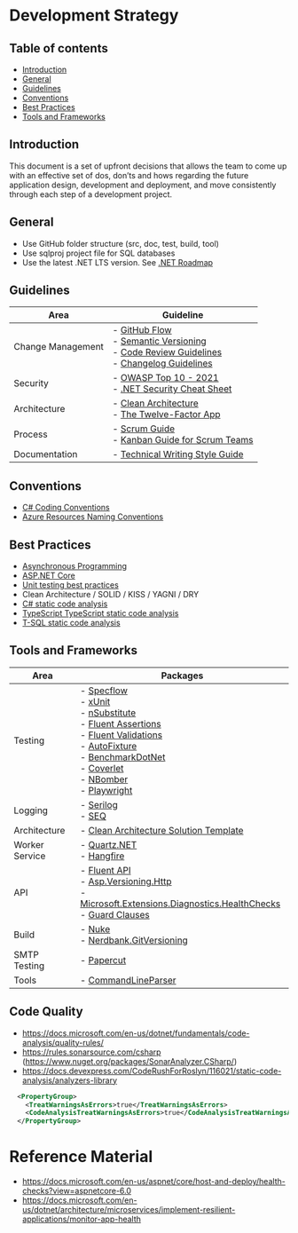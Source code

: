 # Development Strategy

## Table of contents
- [Introduction](#introduction)
- [General](#general)
- [Guidelines](#guidelines)
- [Conventions](#conventions)
- [Best Practices](#best-practices)
- [Tools and Frameworks](#tools-and-frameworks)

## Introduction

This document is a set of upfront decisions that allows the team to come up with an effective set of dos, don’ts and hows regarding 
the future application design, development and deployment, and move consistently through each step of a development project. 

## General

- Use GitHub folder structure (src, doc, test, build, tool)
- Use sqlproj project file for SQL databases
- Use the latest .NET LTS version. See [.NET Roadmap](https://github.com/dotnet/core/blob/main/roadmap.md)

## Guidelines

Area | Guideline
------------ | -------------
Change Management | - [GitHub Flow](https://guides.github.com/introduction/flow/) <br> - [Semantic Versioning](https://semver.org/) <br> - [Code Review Guidelines](https://google.github.io/eng-practices/review/) <br> - [Changelog Guidelines](https://keepachangelog.com/en/1.0.0/)
Security | - [OWASP Top 10 - 2021](https://owasp.org/Top10/) <br> - [.NET Security Cheat Sheet](https://cheatsheetseries.owasp.org/cheatsheets/DotNet_Security_Cheat_Sheet.html)
Architecture | - [Clean Architecture](https://blog.cleancoder.com/uncle-bob/2012/08/13/the-clean-architecture.html) <br> - [The Twelve-Factor App](https://12factor.net/)
Process | - [Scrum Guide](https://scrumguides.org/scrum-guide.html) <br> - [Kanban Guide for Scrum Teams](https://www.scrum.org/resources/kanban-guide-scrum-teams)
Documentation | - [Technical Writing Style Guide](https://docs.microsoft.com/en-us/style-guide/welcome/)

## Conventions
- [C# Coding Conventions](https://docs.microsoft.com/en-us/dotnet/csharp/fundamentals/coding-style/coding-conventions)
- [Azure Resources Naming Conventions](https://docs.microsoft.com/en-us/azure/cloud-adoption-framework/ready/azure-best-practices/resource-naming)

## Best Practices

- [Asynchronous Programming](https://github.com/davidfowl/AspNetCoreDiagnosticScenarios/blob/master/AsyncGuidance.md)
- [ASP.NET Core](https://github.com/davidfowl/AspNetCoreDiagnosticScenarios/blob/master/AspNetCoreGuidance.md)
- [Unit testing best practices](https://docs.microsoft.com/en-us/dotnet/core/testing/unit-testing-best-practices) 
- Clean Architecture / SOLID / KISS / YAGNI / DRY 
- [C# static code analysis](https://rules.sonarsource.com/csharp)
- [TypeScript TypeScript static code analysis](https://rules.sonarsource.com/typescript)
- [T-SQL static code analysis](https://rules.sonarsource.com/tsql)

## Tools and Frameworks

Area | Packages
------------ | -------------
Testing | - [Specflow](https://specflow.org/tools/specflow/) <br> - [xUnit](https://xunit.net/) <br> - [nSubstitute](https://nsubstitute.github.io/) <br> - [Fluent Assertions](https://fluentassertions.com/) <br> - [Fluent Validations](https://fluentvalidation.net/) <br> - [AutoFixture](https://autofixture.github.io/) <br> - [BenchmarkDotNet](https://benchmarkdotnet.org/) <br> - [Coverlet](https://dotnetfoundation.org/projects/coverlet) <br> - [NBomber](https://github.com/PragmaticFlow/NBomber) <br> - [Playwright](https://playwright.dev/dotnet/docs/next/intro)
Logging | - [Serilog](https://serilog.net/) <br> - [SEQ](https://datalust.co/seq)
Architecture | - [Clean Architecture Solution Template](https://github.com/jasontaylordev/CleanArchitecture)
Worker Service  | - [Quartz.NET](https://www.quartz-scheduler.net/) <br> - [Hangfire](https://www.hangfire.io/)
API | - [Fluent API](https://github.com/mariotoffia/FluentDocker) <br> - [Asp.Versioning.Http](https://www.nuget.org/packages/Asp.Versioning.Http) <br> - [Microsoft.Extensions.Diagnostics.HealthChecks](https://www.nuget.org/packages/Microsoft.Extensions.Diagnostics.HealthChecks/) <br> - [Guard Clauses](https://github.com/ardalis/GuardClauses)
Build | - [Nuke](https://nuke.build/) <br> - [Nerdbank.GitVersioning](https://github.com/dotnet/Nerdbank.GitVersioning) <br> 
SMTP Testing | - [Papercut](https://github.com/ChangemakerStudios/Papercut-SMTP)
Tools | - [CommandLineParser](https://www.nuget.org/packages/CommandLineParser/)

## Code Quality

- https://docs.microsoft.com/en-us/dotnet/fundamentals/code-analysis/quality-rules/
- https://rules.sonarsource.com/csharp (https://www.nuget.org/packages/SonarAnalyzer.CSharp/)
- https://docs.devexpress.com/CodeRushForRoslyn/116021/static-code-analysis/analyzers-library

```xml
  <PropertyGroup>
    <TreatWarningsAsErrors>true</TreatWarningsAsErrors>
    <CodeAnalysisTreatWarningsAsErrors>true</CodeAnalysisTreatWarningsAsErrors>
  </PropertyGroup>
```


# Reference Material
- https://docs.microsoft.com/en-us/aspnet/core/host-and-deploy/health-checks?view=aspnetcore-6.0
- https://docs.microsoft.com/en-us/dotnet/architecture/microservices/implement-resilient-applications/monitor-app-health

